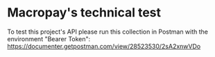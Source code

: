 # Macropay's technical test
To test this project's API please run this collection in Postman with the environment "Bearer Token": https://documenter.getpostman.com/view/28523530/2sA2xnwVDo
